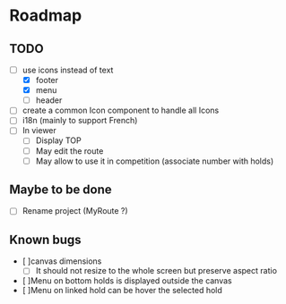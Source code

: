 # Roadmap

## TODO

* [ ] use icons instead of text
    * [x] footer
    * [x] menu
    * [ ] header
* [ ] create a common Icon component to handle all Icons
* [ ] i18n (mainly to support French)
* [ ] In viewer
    * [ ] Display TOP
    * [ ] May edit the route
    * [ ] May allow to use it in competition (associate number with holds)

## Maybe to be done

* [ ] Rename project (MyRoute ?)

## Known bugs

* [ ]canvas dimensions
    * [ ] It should not resize to the whole screen but preserve aspect ratio
* [ ]Menu on bottom holds is displayed outside the canvas
* [ ]Menu on linked hold can be hover the selected hold
